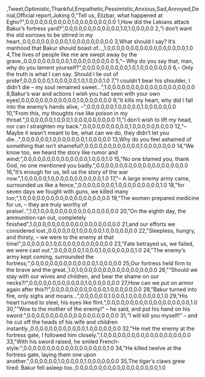 ,Tweet,Optimistic,Thankful,Empathetic,Pessimistic,Anxious,Sad,Annoyed,Denial,Official report,Joking
0,"Tell us, Elizbar, what happened at Egho?",0.0,0.0,0.0,0.0,0.0,1.0,0.0,0.0,0.0,0.0
1,How did the Lekians attack Bakur’s fortress yard?”,0.0,0.0,0.0,0.0,0.0,0.0,1.0,1.0,0.0,0.0
2,“I don’t want the old sorrows to be stirred in my heart.,0.0,0.0,0.0,0.0,0.0,1.0,0.0,0.0,0.0,0.0
3,What should I say? It’s manhood that Bakur should boast of…,1.0,0.0,0.0,0.0,0.0,0.0,0.0,0.0,0.0,1.0
4,The lives of people like me are swept away by the grave.,0.0,0.0,0.0,0.0,0.0,1.0,0.0,0.0,0.0,0.0
5,"– Why do you say that, man, why do you lament yourself?",0.0,0.0,0.0,0.0,0.0,1.0,1.0,0.0,0.0,0.0
6,– Only the truth is what I can say. Should I lie out of pride?,0.0,0.0,0.0,1.0,0.0,0.0,1.0,1.0,0.0,1.0
7,"I couldn’t bear his shoulder, I didn’t die – my soul remained sweet…",1.0,0.0,0.0,0.0,0.0,0.0,0.0,0.0,0.0,0.0
8,Bakur’s war and actions I wish you had seen with your own eyes!,0.0,0.0,0.0,0.0,0.0,0.0,1.0,0.0,0.0,0.0
9,"It kills my heart, why did I fall into the enemy’s hands alive, –",0.0,0.0,0.0,1.0,0.0,0.0,1.0,0.0,0.0,0.0
10,"From this, my thoughts rise like poison in my throat.",0.0,0.0,0.0,1.0,0.0,1.0,0.0,0.0,0.0,0.0
11,"I don’t wish to lift my head, nor can I straighten my back.",0.0,0.0,0.0,0.0,0.0,1.0,0.0,0.0,0.0,0.0
12,"– Maybe it wasn’t meant to be, what can we do, they didn’t let you die…",0.0,0.0,0.0,1.0,0.0,0.0,0.0,1.0,0.0,0.0
13,Why do you feel ashamed of something that isn’t shameful?,0.0,0.0,0.0,0.0,0.0,0.0,1.0,0.0,0.0,0.0
14,"We know too, we heard the story like rumor and wind;",0.0,0.0,0.0,0.0,0.0,0.0,0.0,1.0,0.0,1.0
15,"No one blamed you, thank God, no one mentioned you badly.",0.0,0.0,0.0,0.0,0.0,0.0,0.0,0.0,0.0,0.0
16,"It’s enough for us, tell us the story of the war now.",1.0,0.0,0.0,1.0,0.0,0.0,0.0,0.0,0.0,1.0
17,"– A large enemy army came, surrounded us like a fence,",0.0,0.0,0.0,0.0,1.0,0.0,0.0,0.0,0.0,1.0
18,"for seven days we fought with guns, we killed many too;",1.0,0.0,0.0,0.0,0.0,0.0,0.0,0.0,0.0,0.0
19,"The women prepared medicine for us, – they are truly worthy of praise!..",1.0,1.0,0.0,0.0,0.0,0.0,0.0,0.0,0.0,0.0
20,"On the eighth day, the ammunition ran out, completely finished",1.0,0.0,0.0,0.0,0.0,0.0,0.0,0.0,0.0,0.0
21,and our efforts we considered lost.,0.0,0.0,0.0,1.0,0.0,0.0,1.0,0.0,0.0,0.0
22,"Sleepless, hungry, and thirsty, – we were to the enemy at that time!",0.0,0.0,0.0,1.0,0.0,0.0,0.0,0.0,0.0,0.0
23,"Fate betrayed us, we failed, we were cast out.",0.0,0.0,0.0,1.0,0.0,1.0,0.0,0.0,0.0,1.0
24,"The enemy’s army kept coming, surrounded the fortress;",0.0,0.0,0.0,0.0,0.0,0.0,0.0,1.0,0.0,0.0
25,Our fortress held firm to the brave and the great.,1.0,1.0,0.0,0.0,0.0,0.0,0.0,0.0,0.0,0.0
26,"“Should we stay with our wives and children, and bear the shame on our necks?!",0.0,0.0,0.0,0.0,0.0,0.0,1.0,0.0,0.0,0.0
27,How can we put on armor again after this?!”,0.0,0.0,0.0,0.0,0.0,0.0,1.0,0.0,0.0,0.0
28,"Bakur turned into fire, only sighs and moans…",0.0,0.0,0.0,1.0,0.0,1.0,0.0,0.0,0.0,1.0
29,"His heart turned to steel, his eyes like flint.",0.0,0.0,0.0,0.0,0.0,0.0,0.0,0.0,0.0,1.0
30,"“Woe to the mother of the enemy!” – he said, and put his hand on his sword:",0.0,0.0,0.0,0.0,0.0,0.0,0.0,0.0,0.0,0.0
31,“I will kill you myself!” – and he cut off the heads of his wife and children instantly.,0.0,0.0,0.0,0.0,0.0,0.0,1.0,0.0,0.0,0.0
32,"He met the enemy at the fortress gate, I followed him closely.",1.0,0.0,0.0,0.0,0.0,0.0,0.0,0.0,0.0,0.0
33,"With his sword raised, he smiled French-style:",0.0,0.0,0.0,0.0,0.0,0.0,0.0,0.0,0.0,1.0
34,"He killed twelve at the fortress gate, laying them one upon another.",0.0,0.0,0.0,1.0,0.0,0.0,1.0,0.0,0.0,0.0
35,The tiger’s claws grew tired: Bakur fell asleep too.,0.0,0.0,0.0,0.0,0.0,0.0,0.0,0.0,0.0,1.0
